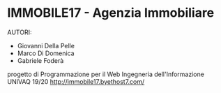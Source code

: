 # IMMOBILE17 - Agenzia Immobiliare

AUTORI: 
- Giovanni Della Pelle
- Marco Di Domenica
- Gabriele Foderà

progetto di Programmazione per il Web 
Ingegneria dell'Informazione UNIVAQ 19/20
http://immobile17.byethost7.com/
